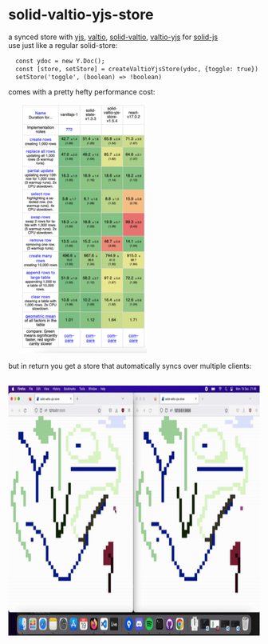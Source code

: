 # solid-valtio-yjs-store

a synced store with [yjs](https://github.com/yjs/yjs), [valtio](https://github.com/pmndrs/valtio), [solid-valtio](https://github.com/wobsoriano/solid-valtio), [valtio-yjs](https://github.com/dai-shi/valtio-yjs) for [solid-js](https://github.com/solidjs/solid) </br>
use just like a regular solid-store:

```
  const ydoc = new Y.Doc();
  const [store, setStore] = createValtioYjsStore(ydoc, {toggle: true})
  setStore('toggle', (boolean) => !boolean)
```
comes with a pretty hefty performance cost:

&nbsp;&nbsp;&nbsp;&nbsp;&nbsp;&nbsp;<img style="height: 500px;" src="/assets/benchmark_new.png"></img>

but in return you get a store that automatically syncs over multiple clients:

&nbsp;&nbsp;&nbsp;&nbsp;&nbsp;&nbsp;<img style="height: 500px;" src="/assets/pixelpainter.gif"></img>
